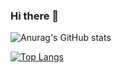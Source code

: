 ### Hi there 👋

![Anurag's GitHub stats](https://github-readme-stats.vercel.app/api?username=hsoh0423&show_icons=true&theme=radical)

[![Top Langs](https://github-readme-stats.vercel.app/api/top-langs/?username=hsoh0423&layout=compact)](https://github.com/anuraghazra/github-readme-stats)

<!--
**hsoh0423/hsoh0423** is a ✨ _special_ ✨ repository because its `README.md` (this file) appears on your GitHub profile.

Here are some ideas to get you started:

- 🔭 I’m currently working on ...
- 🌱 I’m currently learning ...
- 👯 I’m looking to collaborate on ...
- 🤔 I’m looking for help with ...
- 💬 Ask me about ...
- 📫 How to reach me: ...
- 😄 Pronouns: ...
- ⚡ Fun fact: ...
-->
